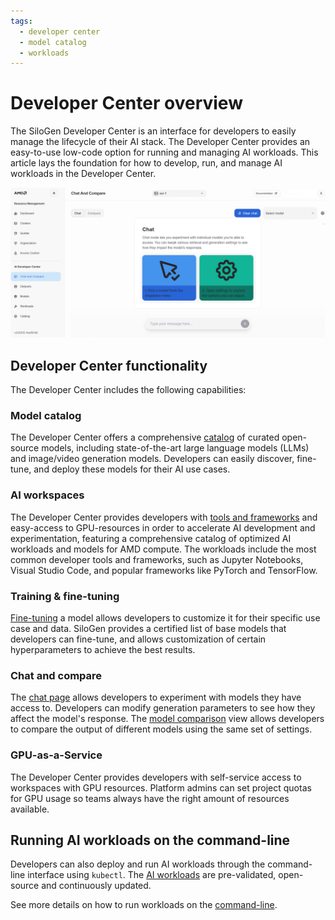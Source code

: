 ```yaml
---
tags:
  - developer center
  - model catalog
  - workloads
---
```


# Developer Center overview

The SiloGen Developer Center is an interface for developers to easily manage the lifecycle of their AI stack. The Developer Center provides an easy-to-use low-code option for running and managing AI workloads. This article lays the foundation for how to develop, run, and manage AI workloads in the Developer Center.

![The introduction page to Developer Center outlines the main chat features.](../img/ai-development/devcenter-introduction.png)

## Developer Center functionality

The Developer Center includes the following capabilities:

### Model catalog

The Developer Center offers a comprehensive [catalog](../developer-center/training/models.md) of curated open-source models, including state-of-the-art large language models (LLMs) and image/video generation models. Developers can easily discover, fine-tune, and deploy these models for their AI use cases.

### AI workspaces

The Developer Center provides developers with [tools and frameworks](./workspaces.md) and easy-access to GPU-resources in order to accelerate AI development and experimentation, featuring a comprehensive catalog of optimized AI workloads and models for AMD compute. The workloads include the most common developer tools and frameworks, such as Jupyter Notebooks, Visual Studio Code, and popular frameworks like PyTorch and TensorFlow.

### Training & fine-tuning

[Fine-tuning](./training/fine-tuning.md) a model allows developers to customize it for their specific use case and data. SiloGen provides a certified list of base models that developers can fine-tune, and allows customization of certain hyperparameters to achieve the best results.

### Chat and compare
The [chat page](./inference/chat.md) allows developers to experiment with models they have access to. Developers can modify generation parameters to see how they affect the model's response. The [model comparison](./inference/compare.md) view allows developers to compare the output of different models using the same set of settings.

### GPU-as-a-Service

The Developer Center provides developers with self-service access to workspaces with GPU resources. Platform admins can set project quotas for GPU usage so teams always have the right amount of resources available.

## Running AI workloads on the command-line

Developers can also deploy and run AI workloads through the command-line interface using `kubectl`. The [AI workloads](https://github.com/silogen/ai-workloads) are pre-validated, open-source and continuously updated.

See more details on how to run workloads on the [command-line](../../../../ai-workloads-manifests/workloads-overview/).
